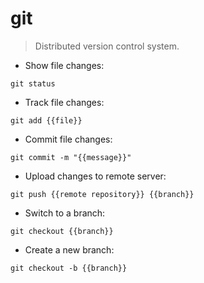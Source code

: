# git

> Distributed version control system.

- Show file changes:

`git status`

- Track file changes:

`git add {{file}}`

- Commit file changes:

`git commit -m "{{message}}"`

- Upload changes to remote server:

`git push {{remote repository}} {{branch}}`

- Switch to a branch:

`git checkout {{branch}}`

- Create a new branch:

`git checkout -b {{branch}}`
